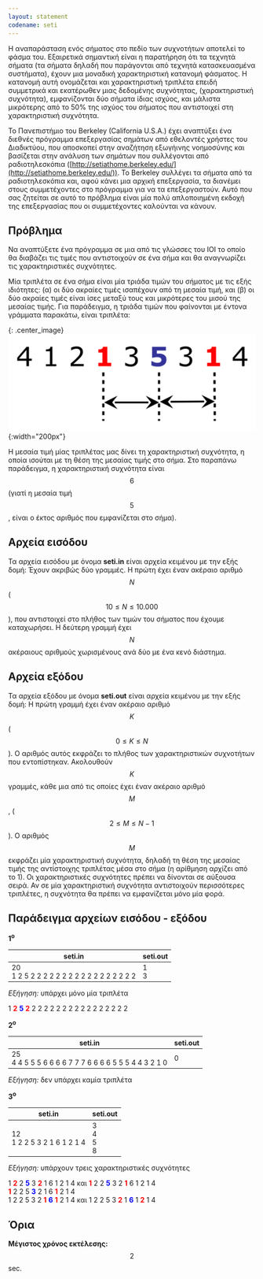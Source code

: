 ```yaml
---
layout: statement
codename: seti
---
```


Η αναπαράσταση ενός σήματος στο πεδίο των συχνοτήτων αποτελεί το φάσμα του. Εξαιρετικά σημαντική είναι η παρατήρηση ότι τα τεχνητά σήματα (τα σήματα δηλαδή που παράγονται από τεχνητά κατασκευασμένα συστήματα), έχουν μια μοναδική χαρακτηριστική κατανομή φάσματος. Η κατανομή αυτή ονομάζεται και χαρακτηριστική τριπλέτα επειδή συμμετρικά και εκατέρωθεν μιας δεδομένης συχνότητας, (χαρακτηριστική συχνότητα), εμφανίζονται δύο σήματα ίδιας ισχύος, και μάλιστα μικρότερης από το 50% της ισχύος του σήματος που αντιστοιχεί στη χαρακτηριστική συχνότητα.

Το Πανεπιστήμιο του Berkeley (California U.S.A.) έχει αναπτύξει ένα διεθνές πρόγραμμα επεξεργασίας σημάτων από εθελοντές χρήστες του Διαδικτύου, που αποσκοπεί στην αναζήτηση εξωγήινης νοημοσύνης και βασίζεται στην ανάλυση των σημάτων που συλλέγονται από ραδιοτηλεσκόπια ([http://setiathome.berkeley.edu/](http://setiathome.berkeley.edu/)). Το Berkeley συλλέγει τα σήματα από τα ραδιοτηλεσκόπια και, αφού κάνει μια αρχική επεξεργασία, τα διανέμει στους συμμετέχοντες στο πρόγραμμα για να τα επεξεργαστούν. Αυτό που σας ζητείται σε αυτό το πρόβλημα είναι μία πολύ απλοποιημένη εκδοχή της επεξεργασίας που οι συμμετέχοντες καλούνται να κάνουν.

## Πρόβλημα

Nα αναπτύξετε ένα πρόγραμμα σε μια από τις γλώσσες του IOI το οποίο θα διαβάζει τις τιμές που αντιστοιχούν σε ένα σήμα και θα αναγνωρίζει τις χαρακτηριστικές συχνότητες.

Mία τριπλέτα σε ένα σήμα είναι μία τριάδα τιμών του σήματος με τις εξής ιδιότητες: (α) οι δύο ακραίες τιμές ισαπέχουν από τη μεσαία τιμή, και (β) οι δύο ακραίες τιμές είναι ίσες μεταξύ τους και μικρότερες του μισού της μεσαίας τιμής. Για παράδειγμα, η τριάδα τιμών που φαίνονται με έντονα γράμματα παρακάτω, είναι τριπλέτα:

{: .center_image}
![Παράδειγμα](/assets/25-pdp-a-seti-example.png){:width="200px"}

Η μεσαία τιμή μίας τριπλέτας μας δίνει τη χαρακτηριστική συχνότητα, η οποία ισούται με τη θέση της μεσαίας τιμής στο σήμα. Στο παραπάνω παράδειγμα, η χαρακτηριστική συχνότητα είναι $$6$$ (γιατί η μεσαία τιμή $$5$$, είναι ο έκτος αριθμός που εμφανίζεται στο σήμα).

## Αρχεία εισόδου

Τα αρχεία εισόδου με όνομα **seti.in** είναι αρχεία κειμένου με την εξής δομή: Έχουν ακριβώς δύο γραμμές. Η πρώτη έχει έναν ακέραιο
αριθμό $$N$$ ($$10 \leq N \leq 10.000$$), που αντιστοιχεί στο πλήθος των τιμών του σήματος που έχουμε καταχωρήσει. Η δεύτερη γραμμή έχει $$N$$ ακέραιους αριθμούς χωρισμένους ανά δύο με ένα κενό διάστημα.

## Αρχεία εξόδου

Τα αρχεία εξόδου με όνομα **seti.out** είναι αρχεία κειμένου με την εξής δομή: Η πρώτη γραμμή έχει έναν ακέραιο αριθμό $$K$$ ($$0 \leq K \leq N$$). Ο αριθμός αυτός εκφράζει το πλήθος των χαρακτηριστικών συχνοτήτων που εντοπίστηκαν. Ακολουθούν $$K$$ γραμμές, κάθε μια από τις οποίες έχει έναν ακέραιο αριθμό $$M$$, ($$2 \leq M \leq N-1$$). Ο αριθμός $$M$$ εκφράζει μία χαρακτηριστική συχνότητα, δηλαδή τη θέση της μεσαίας τιμής της αντίστοιχης τριπλέτας μέσα στο σήμα (η αρίθμηση αρχίζει από το 1). Οι χαρακτηριστικές συχνότητες πρέπει να δίνονται σε αύξουσα σειρά. Αν σε μία χαρακτηριστική συχνότητα αντιστοιχούν περισσότερες τριπλέτες, η συχνότητα θα πρέπει να εμφανίζεται μόνο μία φορά.

## Παράδειγμα αρχείων εισόδου - εξόδου

**1<sup>o</sup>**

| **seti.in**                         | **seti.out** |
| ------------------------------------ | ------------- |
| 20 <br> 1 2 5 2 2 2 2 2 2 2 2 2 2 2 2 2 2 2 2 2 |  1 <br> 3 |

*Εξήγηση:* υπάρχει μόνο μία τριπλέτα

1 <span style="color:red;font-weight:bold">2</span> <span style="color:blue;font-weight:bold">5</span> <span style="color:red;font-weight:bold">2</span> 2 2 2 2 2 2 2 2 2 2 2 2 2 2 2 2

**2<sup>o</sup>**

| **seti.in**                         | **seti.out** |
| ------------------------------------ | ------------- |
| 25 <br> 4 4 5 5 5 6 6 6 6 7 7 7 6 6 6 6 5 5 5 4 4 3 2 1 0 |  0 |

*Εξήγηση:* δεν υπάρχει καμία τριπλέτα

**3<sup>o</sup>**

| **seti.in**                         | **seti.out** |
| ------------------------------------ | ------------- |
| 12 <br> 1 2 2 5 3 2 1 6 1 2 1 4 |  3<br> 4 <br> 5 <br> 8 |

*Εξήγηση:* υπάρχουν τρεις χαρακτηριστικές συχνότητες

1 <span style="color:red;font-weight:bold">2</span> 2 <span style="color:blue;font-weight:bold">5</span> 3 <span style="color:red;font-weight:bold">2</span> 1 6 1 2 1 4 και <span style="color:red;font-weight:bold">1</span> 2 2 <span style="color:blue;font-weight:bold">5</span> 3 2 <span style="color:red;font-weight:bold">1</span> 6 1 2 1 4 <br>
<span style="color:red;font-weight:bold">1</span> 2 2 5 <span style="color:blue;font-weight:bold">3</span> 2 1 6 <span style="color:red;font-weight:bold">1</span> 2 1 4 <br>
1 2 2 5 3 2 <span style="color:red;font-weight:bold">1</span> <span style="color:blue;font-weight:bold">6</span> <span style="color:red;font-weight:bold">1</span> 2 1 4 και 1 2 2 5 3 <span style="color:red;font-weight:bold">2</span> 1 <span style="color:blue;font-weight:bold">6</span> 1 <span style="color:red;font-weight:bold">2</span> 1 4

## Όρια

**Mέγιστος χρόνος εκτέλεσης:** $$2$$ sec.
